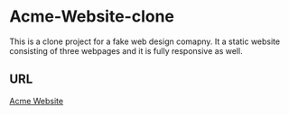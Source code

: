 # Acme-Website-clone
This is a clone project for a fake web design comapny.
It a static website consisting of three webpages and it is fully responsive as well.

## URL
[Acme Website]( https://acmewebsiteclone-by-kunal.netlify.app/ )
